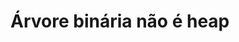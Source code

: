 # Árvore binária não é heap

<!-- Max@MacBook-Pro ABB % gcc usaabb.c abb.c
Max@MacBook-Pro ABB % ./a.out
1 30
2 20
3 50
-1
Pagina: 1 Ocorrencia: 30
Pagina: 2 Ocorrencia: 20
Pagina: 3 Ocorrencia: 50 -->

<!-- Falta:
Buscar
Podar
Remover -->
